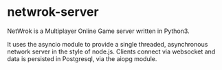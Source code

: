 netwrok-server
==============

NetWrok is a Multiplayer Online Game server written in Python3.

It uses the asyncio module to provide a single threaded, asynchronous
network server in the style of node.js. Clients connect via websocket
and data is persisted in Postgresql, via the aiopg module.

